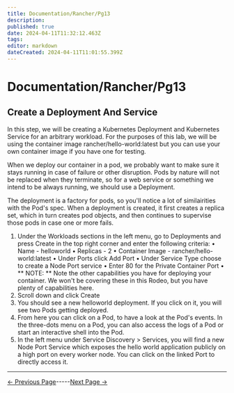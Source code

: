 ```yaml
---
title: Documentation/Rancher/Pg13
description: 
published: true
date: 2024-04-11T11:32:12.463Z
tags: 
editor: markdown
dateCreated: 2024-04-11T11:01:55.399Z
---
```


# Documentation/Rancher/Pg13
## Create a Deployment And Service

In this step, we will be creating a Kubernetes Deployment and Kubernetes Service for an arbitrary workload. For the purposes of this lab, we will be using the container image rancher/hello-world:latest but you can use your own container image if you have one for testing.

When we deploy our container in a pod, we probably want to make sure it stays running in case of failure or other disruption. Pods by nature will not be replaced when they terminate, so for a web service or something we intend to be always running, we should use a Deployment.

The deployment is a factory for pods, so you'll notice a lot of similairities with the Pod's spec. When a deployment is created, it first creates a replica set, which in turn creates pod objects, and then continues to supervise those pods in case one or more fails.

1. Under the Workloads sections in the left menu, go to Deployments and press Create in the top right corner and enter the following criteria:
• Name - helloworld
• Replicas - 2
• Container Image - rancher/hello-world:latest
• Under Ports click Add Port
• Under Service Type choose to create a Node Port service
• Enter 80 for the Private Container Port
• ** NOTE: ** Note the other capabilities you have for deploying your container. We won't be covering these in this Rodeo, but you have plenty of capabilities here.
2. Scroll down and click Create
3. You should see a new helloworld deployment. If you click on it, you will see two Pods getting deployed.
4. From here you can click on a Pod, to have a look at the Pod's events. In the three-dots menu on a Pod, you can also access the logs of a Pod or start an interactive shell into the Pod.
5. In the left menu under Service Discovery > Services, you will find a new Node Port Service which exposes the hello world application publicly on a high port on every worker node. You can click on the linked Port to directly access it.

---
[<- Previous Page](/Documentation/Rancher/Pg12)-----[Next Page ->](/Documentation/Rancher/Pg14)